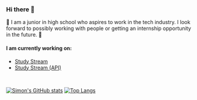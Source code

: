 ### Hi there :wave: ###

:hugs: I am a junior in high school who aspires to work in the tech industry. I look forward to possibly working with people or getting an internship opportunity in the future. :hugs:

#### I am currently working on: ####

* [Study Stream](https://github.com/SimonZhao7/StudyStream)
* [Study Stream (API)](https://github.com/SimonZhao7/StudyStreamAPI)

<br/>

[![Simon's GitHub stats](https://github-readme-stats.vercel.app/api?username=SimonZhao7&theme=algolia)](https://github.com/anuraghazra/github-readme-stats) 
[![Top Langs](https://github-readme-stats.vercel.app/api/top-langs/?username=SimonZhao7&theme=algolia&layout=compact&hide=shaderlab,c%23)](https://github.com/anuraghazra/github-readme-stats)
